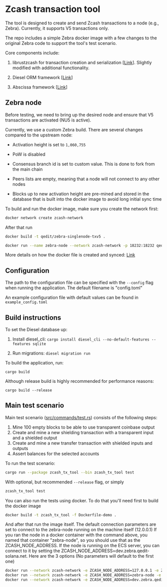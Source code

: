# Zcash transaction tool

The tool is designed to create and send Zcash transactions to a node (e.g., Zebra). Currently, it supports V5 transactions only.

The repo includes a simple Zebra docker image with a few changes to the original Zebra code to support the tool's test scenario.

Core components include:

1) librustzcash for transaction creation and serialization [[Link](https://github.com/zcash/librustzcash)]. Slightly modified with additional functionality.

2) Diesel ORM framework [[Link](https://diesel.rs/)] 

3) Abscissa framework [[Link](https://github.com/iqlusioninc/abscissa)]



## Zebra node 

Before testing, we need to bring up the desired node and ensure that V5 transactions are activated (NU5 is active).

Currently, we use a custom Zebra build. There are several changes compared to the upstream node:

- Activation height is set to `1,060,755`

- PoW is disabled 

- Consensus branch id is set to custom value. This is done to fork from the main chain

- Peers lists are empty, meaning that a node will not connect to any other nodes

- Blocks up to new activation height are pre-mined and stored in the database that is built into the docker image to avoid long initial sync time

To build and run the docker image, make sure you create the network first:
```bash
docker network create zcash-network
``` 

After that run

```bash
docker build -t qedit/zebra-singlenode-txv5 .

docker run --name zebra-node --network zcash-network -p 18232:18232 qedit/zebra-singlenode-txv5
``` 

More details on how the docker file is created and synced: [Link](https://github.com/QED-it/zcash_tx_tool/blob/main/Dockerfile)


## Configuration

The path to the configuration file can be specified with the `--config` flag when running the application. The default filename is "config.toml"

An example configuration file with default values can be found in `example_config.toml`


## Build instructions

To set the Diesel database up:

1) Install diesel_cli: `cargo install diesel_cli --no-default-features --features sqlite`

2) Run migrations: `diesel migration run`

To build the application, run:

```cargo build```

Although release build is highly recommended for performance reasons:

`cargo build --release`


## Main test scenario

Main test scenario ([src/commands/test.rs](src/commands/test.rs)) consists of the following steps:

1) Mine 100 empty blocks to be able to use transparent coinbase output
2) Create and mine a new shielding transaction with a transparent input and a shielded output
3) Create and mine a new transfer transaction with shielded inputs and outputs
4) Assert balances for the selected accounts

To run the test scenario:

```bash
cargo run --package zcash_tx_tool --bin zcash_tx_tool test
```

With optional, but recommended `--release` flag, or simply 

```bash
zcash_tx_tool test
```

You can also run the tests using docker. To do that you'll need first to build the docker image

```bash
docker build -t zcash_tx_tool -f Dockerfile-demo .
```

And after that run the image itself.
The default connection parameters are set to connect to the zebra-node running on the machine itself (12.0.0.1)
If you ran the node in a docker container with the command above, you named that container "zebra-node", so you should use that as the ZCASH_NODE_ADDRESS.
If the node is running on the ECS server, you can connect to it by setting the ZCASH_NODE_ADDRESS=dev.zebra.qedit-solana.net.
Here are the 3 options (No parameters will default to the first one)

```bash
docker run --network zcash-network -e ZCASH_NODE_ADDRESS=127.0.0.1 -e ZCASH_NODE_PORT=18232 -e ZCASH_NODE_PROTOCOL=http zcash_tx_tool
docker run --network zcash-network -e ZCASH_NODE_ADDRESS=zebra-node -e ZCASH_NODE_PORT=18232 -e ZCASH_NODE_PROTOCOL=http zcash_tx_tool
docker run --network zcash-network -e ZCASH_NODE_ADDRESS=dev.zebra.qedit-solana.net -e ZCASH_NODE_PORT=18232 -e ZCASH_NODE_PROTOCOL=http zcash_tx_tool
```
